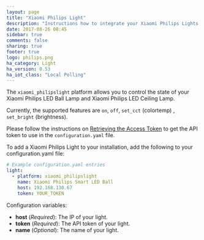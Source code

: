 ```yaml
---
layout: page
title: "Xiaomi Philips Light"
description: "Instructions how to integrate your Xiaomi Philips Lights within Home Assistant."
date: 2017-08-26 08:45
sidebar: true
comments: false
sharing: true
footer: true
logo: philips.png
ha_category: Light
ha_version: 0.53
ha_iot_class: "Local Polling"
---
```


The `xiaomi_philipslight` platform allows you to control the state of your Xiaomi Philips LED Ball Lamp and Xiaomi Philips LED Ceiling Lamp.

Currently, the supported features are `on`, `off`, `set_cct` (colortemp) , `set_bright` (brightness).

Please follow the instructions on [Retrieving the Access Token](/components/vacuum.xiaomi/#retrieving-the-access-token) to get the API token to use in the `configuration.yaml` file.

To add a Xiaomi Philips Light to your installation, add the following to your configuration.yaml file:

```yaml
# Example configuration.yaml entries
light:
  - platform: xiaomi_philipslight
    name: Xiaomi Philips Smart LED Ball
    host: 192.168.130.67
    token: YOUR_TOKEN
```

Configuration variables:
- **host** (*Required*): The IP of your light.
- **token** (*Required*): The API token of your light.
- **name** (*Optional*): The name of your light.

